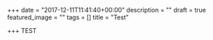+++
date = "2017-12-11T11:41:40+00:00"
description = ""
draft = true
featured_image = ""
tags = []
title = "Test"

+++
TEST